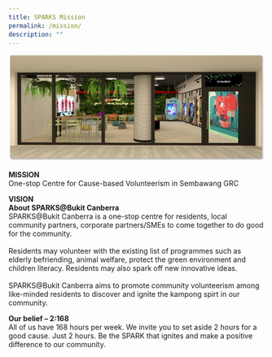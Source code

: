 ```yaml
---
title: SPARKS Mission
permalink: /mission/
description: ""
---
```

![](/images/SPARKS%20Pix.jpg)

<b>MISSION</b><br>
One-stop Centre for Cause-based Volunteerism in Sembawang GRC<br>

<b>VISION</b><br>
<b>**About SPARKS@Bukit Canberra**</b><br>
SPARKS@Bukit Canberra is a one-stop centre for residents, local community partners, corporate partners/SMEs to come together to do good for the community.<br><br>Residents may volunteer with the existing list of programmes such as elderly befriending, animal welfare, protect the green environment and children literacy. Residents may also spark off new innovative ideas.<br><br>SPARKS@Bukit Canberra aims to promote community volunteerism among like-minded residents to discover and ignite the kampong spirt in our community.


<b>**Our belief – 2:168**</b><br>
All of us have 168 hours per week.  We invite you to set aside 2 hours for a good cause. Just 2 hours.
Be the SPARK that ignites and make a positive difference to our community.